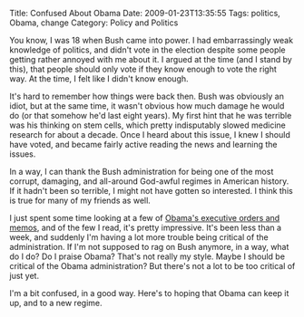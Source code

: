 Title: Confused About Obama
Date: 2009-01-23T13:35:55
Tags: politics, Obama, change
Category: Policy and Politics


You know, I was 18 when Bush came into power. I had embarrassingly weak knowledge of politics, and didn't vote in the election despite some people getting rather annoyed with me about it. I argued at the time (and I stand by this), that people should only vote if they know enough to vote the right way. At the time, I felt like I didn't know enough.

It's hard to remember how things were back then. Bush was obviously an idiot, but at the same time, it wasn't obvious how much damage he would do (or that somehow he'd last eight years). My first hint that he was terrible was his thinking on stem cells, which pretty indisputably slowed medicine research for about a decade. Once I heard about this issue, I knew I should have voted, and became fairly active reading the news and learning the issues.

In a way, I can thank the Bush administration for being one of the most corrupt, damaging, and all-around God-awful regimes in American history. If it hadn't been so terrible, I might not have gotten so interested. I think this is true for many of my friends as well.

I just spent some time looking at a few of <a href="http://www.whitehouse.gov/briefing_room/executive_orders/" target="_blank">Obama's executive orders and memos</a>, and of the few I read, it's pretty impressive. It's been less than a week, and suddenly I'm having a lot more trouble being critical of the administration. If I'm not supposed to rag on Bush anymore, in a way, what do I do? Do I praise Obama? That's not really my style. Maybe I should be critical of the Obama administration? But there's not a lot to be too critical of just yet. 

I'm a bit confused, in a good way. Here's to hoping that Obama can keep it up, and to a new regime.
